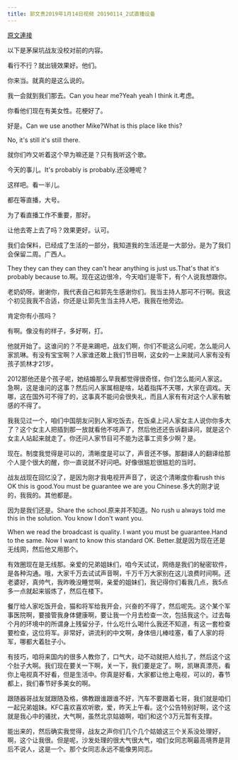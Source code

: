 ```yaml
---
title: 郭文贵2019年1月14日视频 20190114_2试直播设备
---
```


[原文連接](https://gnews.org/ThreadView/53478525)

以下是茅屎坑战友没校对前的内容。

看行不行？就出镜效果好。他们。

  你来当。就真的是这么说的。

  我一会就到我们那去。Can you hear me?Yeah yeah I think it.考虑。

  你看他们现在有美女性。花梗好了。

  好是。Can we use another Mike?What is this place like this?

  No, it&#39;s still it&#39;s still there.

  

  

  就你们咋又听着这个早为嘛还是？只有我听这个歌。

  今天的事儿。It&#39;s probably is probably.还没睡呢？

  这样吧。看一半儿。

  都在等直播，大号。

  为了看直播工作不重要，那好。

  让他去寄上去了吗？效果更好。认可。

  我们会保料，已经成了生活的一部分，我知道我的生活还是一大部分。是为了我们会保留二周。广西人。

  They they can they can they can&#39;t hear anything is just us.That&#39;s that it&#39;s probably because to.啊。现在这边很冷，今天咱们是零下，有个人说我想跟你。

  老奶奶呀。谢谢你，我代表自己和郭先生感谢你们。我当主持人那可不行啊。我这个初见我我不合适，你还是让郭先生当主持人吧，我我在他旁边。

  肯定你有小孩吗？

  有啊。像没有的样子，多好啊，打。

  他就开始了。这谁问的？不是来踢吧，战友们啊，你们不能这么问呢，怎么能问人家凯琳。有没有宝宝啊？人家谁还敢上我们节目啊，这女的一上来就问人家有没有孩子凯林才21岁。

  2012那他还是个孩子呢，她结婚那么早我都觉得很奇怪，你们怎么能问人家这。急啊，这是谁问的这事？然后问人家属相是啥，站着指挥不天哪，大家在调戏。天哪，这在国外可不得了的，这事真不能问会很失礼，而且人家有有对这个人家有敏感的不得了。

  我我见过一个，咱们中国朋友问到人家吃饭去，在饭桌上问人家女主人说你你多大了？这个女主人把插到那一放就看他不吱声了，然后他还还告诉翻译问，就是这个女主人站起来就走了。你还问人家节目可不能为这事工资多少啊？是。

  现在。制度我觉得是可以的，清晰度是可以了，声音还不够。那翻译人的翻译给那个人提个很大的醒，你一直说就不好问吧。好像很尴尬很尴尬的当时。

  战友战现在回忆没了，是因为刚才我电视开声音了，说这个清晰度你看rush this OK this is good.You must be guarantee we are you Chinese.多大的刚才说的，我我的。其他都是。

  

  因为是我们还是。Share the school.原来并不知道。No rush u always told me this in the solution. You know I don&#39;t want you.

  When we read the broadcast is quality. I want you must be guarantee.Hand to the same. Now I want to know this standard OK. Better.就是因为现在还是无线网，然后他又用那个。

  有效圈现在是无线那。亲爱的兄弟姐妹们，咱今天试试，网络是我们的秘密软件，是各种沟通。哦，大家千万去试试声音啊，千万千万大家别在这儿浪费时间啊。还老婆好，真帅气，我昨晚没睡觉啊，亲爱的姐妹们，我记得你们看我几点，我5点多一点就起来锻炼了，然后在楼下。

  餐厅给人家吃饭开会，猫和将军给我开会，兴奋的不得了，然后呢先。这个某个军事医院啊，要接管我身体健康啊，要让我一个月去检查一次，包括我这个。过去每个月的环境中的所谓身上残留分子，什么吃什么喝什么我还不知道，有这一套检查要检查，这位将军。非常好，讲流利的中文啊，身体倍儿棒哇塞，看了人家的将军，哪都大着肚子小。

  有技巧，咱将来国内的很多人教你了，口气大，动不动就把人给扎了，然后这个这个肚子大啊。我们现在要关一下啊，关一下，我们要是定了。啊，凯琳真漂亮，看你上电视真不好看，但是生活中。你真是好看，大家都让他上电视，可以的，春节都上，我们春节好多美女的啊。

  跟随器哥战友就跟随及格，佛教跟谁跟谁不好，汽车不要跟着七哥，我们就是咱们一起兄弟姐妹。KFC喜欢喜欢听歌，爱，昨天上午看。这个公告特别好啊，这个这就是我心中的骚扰，大气啊，虽然北京姑娘啊，咱们和这个3万元暂有支撑。

  能出来的，然后确实我觉得，战友之声你们几个几个姑娘这三个关系没处理好，啊，这个让我很。但是呢，沙发处理的很大气很大气，咱们女同志啊最高境界是背后不说人，这是一个。那个女同志永远不能像男同志。

